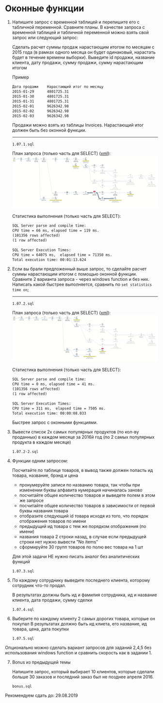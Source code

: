 # Оконные функции

1. Напишите запрос с временной таблицей и перепишите его с табличной переменной. Сравните планы.
В качестве запроса с временной таблицей и табличной переменной можно взять свой запрос или следующий запрос:

    Сделать расчет суммы продаж нарастающим итогом по месяцам с 2015 года (в рамках одного месяца он будет одинаковый, нарастать будет в течение времени выборки). Выведите id продажи, название клиента, дату продажи, сумму продажи, сумму нарастающим итогом

    Пример

    ```
    Дата продажи    Нарастающий итог по месяцу
    2015-01-29      4801725.31
    2015-01-30      4801725.31
    2015-01-31      4801725.31
    2015-02-01      9626342.98
    2015-02-02      9626342.98
    2015-02-03      9626342.98
    ```

    Продажи можно взять из таблицы Invoices.
    Нарастающий итог должен быть без оконной функции.

    ----
    ```
    1.07.1.sql
    ```

    План запроса (только часть для SELECT) ([xml][plan_1_xml]):
    ![plan_1_png]

    Статистика выполнения (только часть для SELECT):

    ```
    SQL Server parse and compile time:
    CPU time = 66 ms, elapsed time = 119 ms.
    (101356 rows affected)
    (1 row affected)

    SQL Server Execution Times:
    CPU time = 64075 ms,  elapsed time = 71350 ms.
    Total execution time: 00:01:13.624
    ```

2. Если вы брали предложенный выше запрос, то сделайте расчет суммы нарастающим итогом с помощью оконной функции.
Сравните 2 варианта запроса - через windows function и без них. Написать какой быстрее выполняется, сравнить по `set statistics time on`;

    ----

    ```
    1.07.2.sql
    ```

    План запроса (только часть для SELECT) ([xml][plan_2_xml]):
    ![plan_2_png]

    Статистика выполнения (только часть для SELECT):

    ```
    SQL Server parse and compile time:
    CPU time = 0 ms, elapsed time = 41 ms.
    (101356 rows affected)
    (1 row affected)

    SQL Server Execution Times:
    CPU time = 311 ms,  elapsed time = 7505 ms.
    Total execution time: 00:00:08.033
    ```

    Быстрее запрос с оконными функциями.

2. Вывести список 2х самых популярных продуктов (по кол-ву проданных) в каждом месяце за 2016й год (по 2 самых популярных продукта в каждом месяце)

    ```
    1.07.2-2.sql
    ```


3. Функции одним запросом:

    Посчитайте по таблице товаров, в вывод также должен попасть ид товара, название, брэнд и цена
    - пронумеруйте записи по названию товара, так чтобы при изменении буквы алфавита нумерация начиналась заново
    - посчитайте общее количество товаров и выведете полем в этом же запросе
    - посчитайте общее количество товаров в зависимости от первой буквы названия товара
    - отобразите следующий id товара исходя из того, что порядок отображения товаров по имени
    - предыдущий ид товара с тем же порядком отображения (по имени)
    - названия товара 2 строки назад, в случае если предыдущей строки нет нужно вывести "No items"
    - сформируйте 30 групп товаров по полю вес товара на 1 шт

    Для этой задачи НЕ нужно писать аналог без аналитических функций

    ```
    1.07.3.sql
    ```

4. По каждому сотруднику выведите последнего клиента, которому сотрудник что-то продал.

    В результатах должны быть ид и фамилия сотрудника, ид и название клиента, дата продажи, сумму сделки

    ```
    1.07.4.sql
    ```


5. Выберите по каждому клиенту 2 самых дорогих товара, которые он покупал
В результатах должно быть ид клиета, его название, ид товара, цена, дата покупки

    ```
    1.07.5.sql
    ```

Опционально можно сделать вариант запросов для заданий 2,4,5 без использования windows function и сравнить скорость как в задании 1.

7. Bonus из предыдущей темы

    Напишите запрос, который выбирает 10 клиентов, которые сделали больше 30 заказов и последний заказ был не позднее апреля 2016.

    ```
    bonus.sql
    ```

Рекомендуем сдать до: 29.08.2019

[plan_1_xml]: ./1.07.1_plan.xml
[plan_1_png]: images/1.07.1_plan.png
[plan_2_xml]: ./1.07.2_plan.xml
[plan_2_png]: images/1.07.2_plan.png
